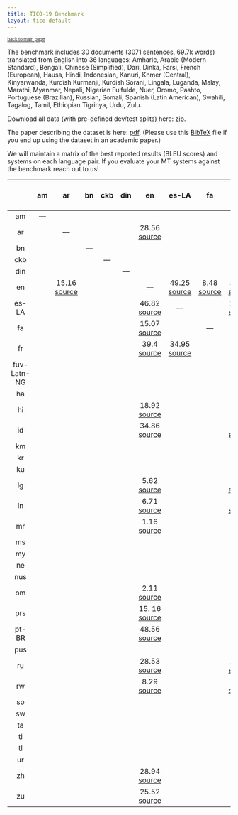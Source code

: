 ```yaml
---
title: TICO-19 Benchmark
layout: tico-default
---
```


<sup><sub>[back to main page](index.html) </sub></sup>


The benchmark includes 30 documents (3071 sentences, 69.7k words) translated from English into 36 languages:
Amharic, Arabic (Modern Standard), Bengali, Chinese (Simplified), Dari, Dinka, Farsi, French (European), Hausa, Hindi, Indonesian, Kanuri, Khmer (Central), Kinyarwanda, Kurdish Kurmanji, Kurdish Sorani, Lingala, Luganda, Malay, Marathi, Myanmar, Nepali, Nigerian Fulfulde, Nuer, Oromo, Pashto, Portuguese (Brazilian), Russian, Somali, Spanish (Latin American), Swahili, Tagalog, Tamil, Ethiopian Tigrinya, Urdu, Zulu.

Download all data (with pre-defined dev/test splits) here: [zip](data/tico19-testset.zip).

The paper describing the dataset is here: [pdf](data/paper/ticopaper.pdf).
(Please use this [BibTeX](data/paper/ticopaper.bib) file if you end up using the dataset in an academic paper.)

We will maintain a matrix of the best reported results (BLEU scores) and systems on each language pair. If you evaluate your MT systems against the benchmark reach out to us!


|    | am | ar | bn | ckb | din | en | es-LA | fa | fr | fuv-Latn-NG | ha | hi | id | km | kr | ku | lg | ln | mr | ms | my | ne | nus | om | prs | pt-BR | pus | ru | rw | so | sw | ta | ti | tl | ur | zh | zu |
| :---: | :---: | :---: | :---: | :---: | :---: | :---: | :---: | :---: | :---: | :---: | :---: | :---: | :---: | :---: | :---: | :---: | :---: | :---: | :---: | :---: | :---: | :---: | :---: | :---: | :---: | :---: | :---: | :---: | :---: | :---: | :---: | :---: | :---: | :---: | :---: | :---: | :---: | 
| am |  –– |  |  |  |  |  |  |  |  |  |  |  |  |  |  |  |  |  |  |  |  |  |  |  |  |  |  |  |  |  |  |  |  |  |  |  |  |
| ar |   | –– |  |  |  | 28.56 [source](https://arxiv.org/pdf/2007.01788.pdf) |  |  |  |  |  |  |  |  |  |  |  |  |  |  |  |  |  |  |  |  |  |  |  |  |  |  |  |  |  |  |  |
| bn |   |  | –– |  |  |  |  |  |  |  |  |  |  |  |  |  |  |  |  |  |  |  |  |  |  |  |  |  |  |  |  |  |  |  |  |  |  |
| ckb |   |  |  | –– |  |  |  |  |  |  |  |  |  |  |  |  |  |  |  |  |  |  |  |  |  |  |  |  |  |  |  |  |  |  |  |  |  |
| din |   |  |  |  | –– |  |  |  |  |  |  |  |  |  |  |  |  |  |  |  |  |  |  |  |  |  |  |  |  |  |  |  |  |  |  |  |  |
| en |   | 15.16 [source](https://arxiv.org/pdf/2007.01788.pdf)  |  |  |  | –– | 49.25 [source](https://arxiv.org/pdf/2007.01788.pdf) | 8.48 [source](https://arxiv.org/pdf/2007.01788.pdf) | 37.59 [source](https://arxiv.org/pdf/2007.01788.pdf) |  |  | 6.43 [source](https://arxiv.org/pdf/2007.01788.pdf) | 41.27 [source](https://arxiv.org/pdf/2007.01788.pdf) |  |  |  | 2.96 [source](https://arxiv.org/pdf/2007.01788.pdf) | 7.85 [source](https://arxiv.org/pdf/2007.01788.pdf) | 0.21 [source](https://arxiv.org/pdf/2007.01788.pdf) | 6.26 [source](https://arxiv.org/pdf/2007.01788.pdf) |  |  |  | 0.57 [source](https://arxiv.org/pdf/2007.01788.pdf) | 9.49 [source](https://arxiv.org/pdf/2007.01788.pdf) | 47.27 [source](https://arxiv.org/pdf/2007.01788.pdf) |  | 28.88 [source](https://arxiv.org/pdf/2007.01788.pdf) |  |  | 22.62 [source](https://arxiv.org/pdf/2007.01788.pdf) |  |  |  | 2.79 [source](https://arxiv.org/pdf/2007.01788.pdf) | 33.70 [source](https://arxiv.org/pdf/2007.01788.pdf) | 11.73 |
| es-LA |   |  |  |  |  | 46.82 [source](https://arxiv.org/pdf/2007.01788.pdf) | –– |  | 29.21 [source](https://arxiv.org/pdf/2007.01788.pdf) |  |  |  |  |  |  |  |  |  |  |  |  |  |  |  |  |  |  |  |  |  |  |  |  |  |  |  |  |
| fa |   |  |  |  |  | 15.07 [source](https://arxiv.org/pdf/2007.01788.pdf) |  | –– |  |  |  |  |  |  |  |  |  |  |  |  |  |  |  |  |  |  |  |  |  |  |  |  |  |  |  |  |  |
| fr |   |  |  |  |  | 39.4 [source](https://arxiv.org/pdf/2007.01788.pdf) | 34.95 [source](https://arxiv.org/pdf/2007.01788.pdf) |  | –– |  |  |  |  |  |  |  | 1.48 [source](https://arxiv.org/pdf/2007.01788.pdf) | 6.14 [source](https://arxiv.org/pdf/2007.01788.pdf) |  |  |  |  |  |  |  |  |  | 15.11 [source](https://arxiv.org/pdf/2007.01788.pdf) | 3.83 [source](https://arxiv.org/pdf/2007.01788.pdf) |  |  |  |  |  |  |  |  |
| fuv-Latn-NG |   |  |  |  |  |  |  |  |  | –– |  |  |  |  |  |  |  |  |  |  |  |  |  |  |  |  |  |  |  |  |  |  |  |  |  |  |  |
| ha |   |  |  |  |  |  |  |  |  |  | –– |  |  |  |  |  |  |  |  |  |  |  |  |  |  |  |  |  |  |  |  |  |  |  |  |  |  |
| hi |   |  |  |  |  | 18.92 [source](https://arxiv.org/pdf/2007.01788.pdf) |  |  |  |  |  | –– |  |  |  |  |  |  |  |  |  |  |  |  |  |  |  |  |  |  |  |  |  |  |  |  |  |
| id |   |  |  |  |  | 34.86 [source](https://arxiv.org/pdf/2007.01788.pdf) |  |  | 18.95 [source](https://arxiv.org/pdf/2007.01788.pdf) |  |  |  | –– |  |  |  |  |  |  |  |  |  |  |  |  |  |  |  |  |  |  |  |  |  |  |  |  |
| km |   |  |  |  |  |  |  |  |  |  |  |  |  | –– |  |  |  |  |  |  |  |  |  |  |  |  |  |  |  |  |  |  |  |  |  |  |  |
| kr |   |  |  |  |  |  |  |  |  |  |  |  |  |  | –– |  |  |  |  |  |  |  |  |  |  |  |  |  |  |  |  |  |  |  |  |  |  |
| ku |   |  |  |  |  |  |  |  |  |  |  |  |  |  |  | –– |  |  |  |  |  |  |  |  |  |  |  |  |  |  |  |  |  |  |  |  |  |
| lg |   |  |  |  |  | 5.62 [source](https://arxiv.org/pdf/2007.01788.pdf) |  |  | 2.91 [source](https://arxiv.org/pdf/2007.01788.pdf) |  |  |  |  |  |  |  | –– |  |  |  |  |  |  |  |  |  |  |  |  |  |  |  |  |  |  |  |  |
| ln |   |  |  |  |  | 6.71 [source](https://arxiv.org/pdf/2007.01788.pdf) |  |  | 4.77 [source](https://arxiv.org/pdf/2007.01788.pdf) |  |  |  |  |  |  |  |  | –– |  |  |  |  |  |  |  |  |  |  |  |  |  |  |  |  |  |  |  |
| mr |   |  |  |  |  | 1.16 [source](https://arxiv.org/pdf/2007.01788.pdf) |  |  |  |  |  |  |  |  |  |  |  |  | –– |  |  |  |  |  |  |  |  |  |  |  |  |  |  |  |  |  |  |
| ms |   |  |  |  |  |  |  |  |  |  |  |  |  |  |  |  |  |  |  | –– |  |  |  |  |  |  |  |  |  |  |  |  |  |  |  |  |  |
| my |   |  |  |  |  |  |  |  |  |  |  |  |  |  |  |  |  |  |  |  | –– |  |  |  |  |  |  |  |  |  |  |  |  |  |  |  |  |
| ne |   |  |  |  |  |  |  |  |  |  |  |  |  |  |  |  |  |  |  |  |  | –– |  |  |  |  |  |  |  |  |  |  |  |  |  |  |  |
| nus |   |  |  |  |  |  |  |  |  |  |  |  |  |  |  |  |  |  |  |  |  |  | –– |  |  |  |  |  |  |  |  |  |  |  |  |  |  |
| om |   |  |  |  |  | 2.11 [source](https://arxiv.org/pdf/2007.01788.pdf) |  |  |  |  |  |  |  |  |  |  |  |  |  |  |  |  |  | –– |  |  |  |  |  |  |  |  |  |  |  |  |  |
| prs |   |  |  |  |  | 15. 16 [source](https://arxiv.org/pdf/2007.01788.pdf) |  |  |  |  |  |  |  |  |  |  |  |  |  |  |  |  |  |  | –– |  |  |  |  |  |  |  |  |  |  |  |  |
| pt-BR |   |  |  |  |  | 48.56 [source](https://arxiv.org/pdf/2007.01788.pdf) |  |  |  |  |  |  |  |  |  |  |  |  |  |  |  |  |  |  |  | –– |  |  |  |  |  |  |  |  |  |  |  |
| pus |   |  |  |  |  |  |  |  |  |  |  |  |  |  |  |  |  |  |  |  |  |  |  |  |  |  | –– |  |  |  |  |  |  |  |  |  |  |
| ru |   |  |  |  |  | 28.53 [source](https://arxiv.org/pdf/2007.01788.pdf) |  |  | 17.62 [source](https://arxiv.org/pdf/2007.01788.pdf) |  |  |  |  |  |  |  |  |  |  |  |  |  |  |  |  |  |  | –– |  |  |  |  |  |  |  |  |  |
| rw |   |  |  |  |  | 8.29 [source](https://arxiv.org/pdf/2007.01788.pdf) |  |  | 5.62 [source](https://arxiv.org/pdf/2007.01788.pdf) |  |  |  |  |  |  |  |  |  |  |  |  |  |  |  |  |  |  |  | –– |  |  |  |  |  |  |  |  |
| so |   |  |  |  |  |  |  |  |  |  |  |  |  |  |  |  |  |  |  |  |  |  |  |  |  |  |  |  |  | –– |  |  |  |  |  |  |  |
| sw |   |  |  |  |  |  |  |  |  |  |  |  |  |  |  |  |  |  |  |  |  |  |  |  |  |  |  |  |  |  | –– |  |  |  |  |  |  |
| ta |   |  |  |  |  |  |  |  |  |  |  |  |  |  |  |  |  |  |  |  |  |  |  |  |  |  |  |  |  |  |  | –– |  |  |  |  |  |
| ti |   |  |  |  |  |  |  |  |  |  |  |  |  |  |  |  |  |  |  |  |  |  |  |  |  |  |  |  |  |  |  |  | –– |  |  |  |  |
| tl |   |  |  |  |  |  |  |  |  |  |  |  |  |  |  |  |  |  |  |  |  |  |  |  |  |  |  |  |  |  |  |  |  | –– |  |  |  |
| ur |   |  |  |  |  |  |  |  |  |  |  |  |  |  |  |  |  |  |  |  |  |  |  |  |  |  |  |  |  |  |  |  |  |  | –– |  |  |
| zh |   |  |  |  |  | 28.94 [source](https://arxiv.org/pdf/2007.01788.pdf) |  |  |  |  |  |  |  |  |  |  |  |  |  |  |  |  |  |  |  |  |  |  |  |  |  |  |  |  |  | –– |  |
| zu |   |  |  |  |  | 25.52 [source](https://arxiv.org/pdf/2007.01788.pdf) |  |  |  |  |  |  |  |  |  |  |  |  |  |  |  |  |  |  |  |  |  |  |  |  |  |  |  |  |  |  | –– |